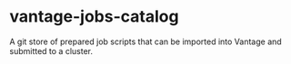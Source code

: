 # vantage-jobs-catalog
A git store of prepared job scripts that can be imported into Vantage and submitted to a cluster.
